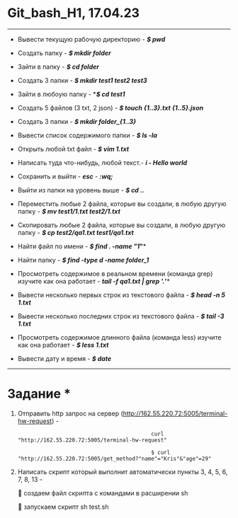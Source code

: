 # Git_bash_H1, 17.04.23
________________________

* Вывести текущую рабочую директорию - ***$ pwd***

- Создать папку - ***$ mkdir folder***

+ Зайти в папку - ***$ cd folder***

+ Создать 3 папки - ***$ mkdir test1 test2 test3***

+ Зайти в любоую папку - ****$ cd test1***

+ Создать 5 файлов (3 txt, 2 json) - ***$ touch {1..3}.txt {1..5}.json***

+ Создать 3 папки -  ***$ mkdir folder_{1..3}***

+ Вывести список содержимого папки - ***$ ls -la***

+ Открыть любой txt файл - ***$ vim 1.txt***

+ Написать туда что-нибудь, любой текст.- ***i - Hello world***

+ Сохранить и выйти - ***esc***
                     - ***:wq;***

+ Выйти из папки на уровень выше - ***$ cd ..***

+ Переместить любые 2 файла, которые вы создали, в любую другую папку - ***$ mv test1/1.txt test2/1.txt***

+ Скопировать любые 2 файла, которые вы создали, в любую другую папку - ***$ cp test2/qa1.txt  test1/qa1.txt***

+ Найти файл по имени - ***$ find . -name "1*"***

+ Найти папку - ***$ find -type d -name folder_1*** 

+ Просмотреть содержимое в реальном времени (команда grep) изучите как она работает - ***tail -f qa1.txt | grep '.*'***

+ Вывести несколько первых строк из текстового файла - ***$ head -n 5 1.txt***

+ Вывести несколько последних строк из текстового файла - ***$ tail -3 1.txt***

+ Просмотреть содержимое длинного файла (команда less) изучите как она работает -  ***$ less 1.txt***

+ Вывести дату и время - ***$ date***
_______
# Задание *

1) Отправить http запрос на сервер (http://162.55.220.72:5005/terminal-hw-request) - 

                                                 curl "http://162.55.220.72:5005/terminal-hw-request"

                                                 $ curl "http://162.55.220.72:5005/get_method?"name"="Kris"&"age"=29"
 
2) Написать скрипт который выполнит автоматически пункты 3, 4, 5, 6, 7, 8, 13 - 

   :small_orange_diamond: создаем файл скрипта с командами в расширении sh
   
   :small_orange_diamond: запускаем скрипт sh test.sh
   
